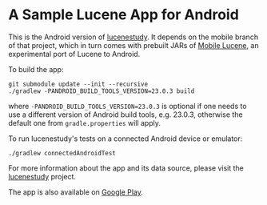 A Sample Lucene App for Android
===============================

This is the Android version of [lucenestudy](https://github.com/lukhnos/lucenestudy/tree/mobile).
It depends on the mobile branch of that project, which in turn comes with
prebuilt JARs of [Mobile Lucene](https://github.com/lukhnos/mobilelucene),
an experimental port of Lucene to Android.

To build the app:

    git submodule update --init --recursive
    ./gradlew -PANDROID_BUILD_TOOLS_VERSION=23.0.3 build

where `-PANDROID_BUILD_TOOLS_VERSION=23.0.3` is optional if one needs
to use a different version of Android build tools, e.g. 23.0.3,
otherwise the default one from `gradle.properties` will apply.

To run lucenestudy's tests on a connected Android device or emulator:

    ./gradlew connectedAndroidTest

For more information about the app and its data source, please visit the
[lucenestudy](https://github.com/lukhnos/lucenestudy/tree/mobile) project.

The app is also available on [Google Play](https://play.google.com/store/apps/details?id=org.lukhnos.lucenesearchdemo).

